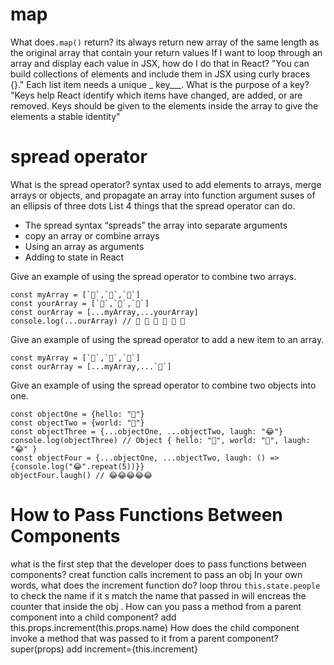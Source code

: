 # map
What does`.map()` return?
its always return new array of the same length as the original array that contain your return values
If I want to loop through an array and display each value in JSX, how do I do that in React?
"You can build collections of elements and include them in JSX using curly braces {}."
Each list item needs a unique _ key___.
What is the purpose of a key? 
"Keys help React identify which items have changed, are added, or are removed. Keys should be given to the elements inside the array to give the elements a stable identity"

#  spread operator
What is the spread operator? syntax used to add elements to arrays, merge arrays or objects, and propagate an array into function argument suses of an ellipsis of three dots
List 4 things that the spread operator can do.
* The spread syntax “spreads” the array into separate arguments
* copy an array or combine arrays
* Using an array as arguments
* Adding to state in React

Give an example of using the spread operator to combine two arrays.

```
const myArray = [`🤪`,`🐻`,`🎌`]
const yourArray = [`🙂`,`🤗`,`🤩`]
const ourArray = [...myArray,...yourArray]
console.log(...ourArray) // 🤪 🐻 🎌 🙂 🤗 🤩

```

Give an example of using the spread operator to add a new item to an array.
```
const myArray = [`🤪`,`🐻`,`🎌`]
const ourArray = [...myArray,...`🤩`]
```
Give an example of using the spread operator to combine two objects into one.
```
const objectOne = {hello: "🤪"}
const objectTwo = {world: "🐻"}
const objectThree = {...objectOne, ...objectTwo, laugh: "😂"}
console.log(objectThree) // Object { hello: "🤪", world: "🐻", laugh: "😂" }
const objectFour = {...objectOne, ...objectTwo, laugh: () => {console.log("😂".repeat(5))}}
objectFour.laugh() // 😂😂😂😂😂
```

# How to Pass Functions Between Components
 what is the first step that the developer does to pass functions between components? 
 creat function calls increment to pass an obj 
In your own words, what does the increment function do?
loop throu `this.state.people` to check the name if it s match the name that passed in will encreas the counter that inside the obj .
How can you pass a method from a parent component into a child component?
add this.props.increment(this.props.name)
How does the child component invoke a method that was passed to it from a parent component?
super(props)
add increment={this.increment}

